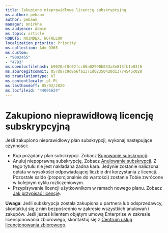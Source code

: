 ```yaml
---
title: Zakupiono nieprawidłową licencję subskrypcyjną
ms.author: pebaum
author: pebaum
manager: mnirkhe
ms.audience: Admin
ms.topic: article
ROBOTS: NOINDEX, NOFOLLOW
localization_priority: Priority
ms.collection: Adm_O365
ms.custom:
- "9002455"
- "4793"
ms.openlocfilehash: b9020af8c02fcc66a02990b033a3e813fb1e03f6
ms.sourcegitcommit: 057d87c9d866fa1371d02350420d13774545c028
ms.translationtype: HT
ms.contentlocale: pl-PL
ms.lasthandoff: 05/02/2020
ms.locfileid: "44005624"
---
```

# <a name="purchased-wrong-subscription-license"></a>Zakupiono nieprawidłową licencję subskrypcyjną

Jeśli zakupiono nieprawidłowy plan subskrypcji, wykonaj następujące czynności:

- Kup pożądany plan subskrypcji. Zobacz [Kupowanie subskrypcji](https://docs.microsoft.com/alchemyinsights/buy-a-subscription-to-office-365-for-business).
- Anuluj niepoprawną subskrypcję. Zobacz [Anulowanie subskrypcji](https://docs.microsoft.com/alchemyinsights/canceling-your-office-365-subscription).
Z tego tytułu nie jest nakładana żadna kara. Jedynie zostanie naliczona opłata w wysokości odpowiadającej liczbie dni korzystania z licencji. Pozostałe saldo (proporcjonalnie do wartości) zostanie Tobie zwrócone w kolejnym cyklu rozliczeniowym.
- Przypisywanie licencji użytkownikom w ramach nowego planu. Zobacz [Jak przypisać licencję](https://docs.microsoft.com/alchemyinsights/how-to-assign-a-license-to-a-user).

**Uwaga**: Jeśli subskrypcja została zakupiona u partnera lub odsprzedawcy, skontaktuj się z nim bezpośrednio w zakresie wszystkich anulowań i zakupów. Jeśli jesteś klientem objętym umową Enterprise w zakresie licencjonowania zbiorowego, skontaktuj się z [Centrum usług licencjonowania zbiorowego](https://support.microsoft.com/help/4471406/how-to-contact-the-microsoft-volume-licensing-service-center).

